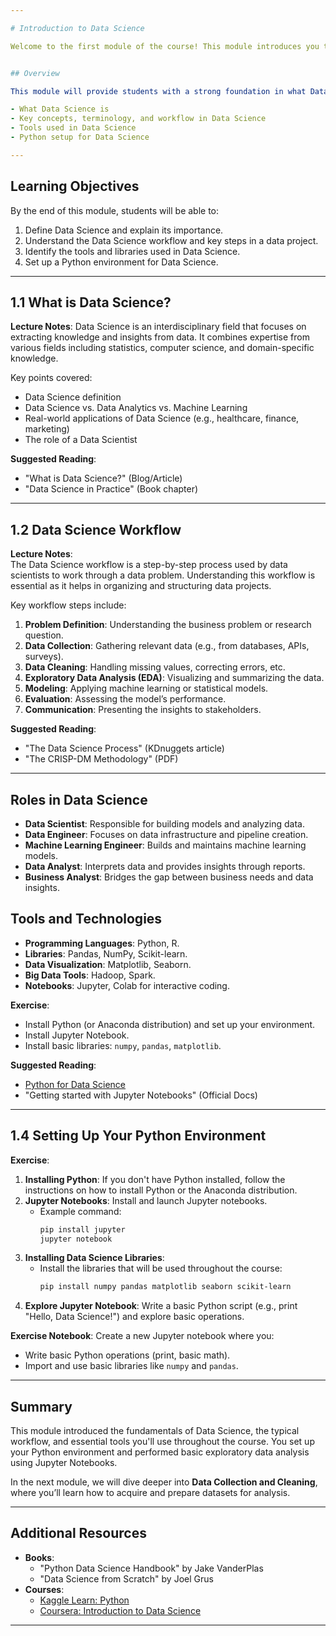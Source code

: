 ```yaml
---

# Introduction to Data Science

Welcome to the first module of the course! This module introduces you to the world of Data Science, its scope, and the role of a Data Scientist.


## Overview

This module will provide students with a strong foundation in what Data Science is, its applications, and the basic tools they’ll need to move forward in the course. By the end of this module, you will have a strong understanding of:

- What Data Science is
- Key concepts, terminology, and workflow in Data Science
- Tools used in Data Science
- Python setup for Data Science

---
```


## Learning Objectives
By the end of this module, students will be able to:
1. Define Data Science and explain its importance.
2. Understand the Data Science workflow and key steps in a data project.
3. Identify the tools and libraries used in Data Science.
4. Set up a Python environment for Data Science.

---

## 1.1 What is Data Science?

**Lecture Notes**: 
Data Science is an interdisciplinary field that focuses on extracting knowledge and insights from data. It combines expertise from various fields including statistics, computer science, and domain-specific knowledge. 

Key points covered:
- Data Science definition
- Data Science vs. Data Analytics vs. Machine Learning
- Real-world applications of Data Science (e.g., healthcare, finance, marketing)
- The role of a Data Scientist

**Suggested Reading**:
- "What is Data Science?" (Blog/Article)
- "Data Science in Practice" (Book chapter)

---

## 1.2 Data Science Workflow

**Lecture Notes**:  
The Data Science workflow is a step-by-step process used by data scientists to work through a data problem. Understanding this workflow is essential as it helps in organizing and structuring data projects.

Key workflow steps include:
1. **Problem Definition**: Understanding the business problem or research question.
2. **Data Collection**: Gathering relevant data (e.g., from databases, APIs, surveys).
3. **Data Cleaning**: Handling missing values, correcting errors, etc.
4. **Exploratory Data Analysis (EDA)**: Visualizing and summarizing the data.
5. **Modeling**: Applying machine learning or statistical models.
6. **Evaluation**: Assessing the model’s performance.
7. **Communication**: Presenting the insights to stakeholders.

**Suggested Reading**:
- "The Data Science Process" (KDnuggets article)
- "The CRISP-DM Methodology" (PDF)

---

## **Roles in Data Science**
- **Data Scientist**: Responsible for building models and analyzing data.
- **Data Engineer**: Focuses on data infrastructure and pipeline creation.
- **Machine Learning Engineer**: Builds and maintains machine learning models.
- **Data Analyst**: Interprets data and provides insights through reports.
- **Business Analyst**: Bridges the gap between business needs and data insights.

## **Tools and Technologies**
- **Programming Languages**: Python, R.
- **Libraries**: Pandas, NumPy, Scikit-learn.
- **Data Visualization**: Matplotlib, Seaborn.
- **Big Data Tools**: Hadoop, Spark.
- **Notebooks**: Jupyter, Colab for interactive coding.



 **Exercise**:
- Install Python (or Anaconda distribution) and set up your environment.
- Install Jupyter Notebook.
- Install basic libraries: `numpy`, `pandas`, `matplotlib`.

**Suggested Reading**:
- [Python for Data Science](https://docs.python.org/3/)
- "Getting started with Jupyter Notebooks" (Official Docs)

---

## 1.4 Setting Up Your Python Environment

**Exercise**: 
1. **Installing Python**: If you don't have Python installed, follow the instructions on how to install Python or the Anaconda distribution.
2. **Jupyter Notebooks**: Install and launch Jupyter notebooks.
    - Example command:
      ```bash
      pip install jupyter
      jupyter notebook
      ```
3. **Installing Data Science Libraries**:
    - Install the libraries that will be used throughout the course:
      ```bash
      pip install numpy pandas matplotlib seaborn scikit-learn
      ```
4. **Explore Jupyter Notebook**: Write a basic Python script (e.g., print "Hello, Data Science!") and explore basic operations.

**Exercise Notebook**:
Create a new Jupyter notebook where you:
- Write basic Python operations (print, basic math).
- Import and use basic libraries like `numpy` and `pandas`.

---



## Summary

This module introduced the fundamentals of Data Science, the typical workflow, and essential tools you'll use throughout the course. You set up your Python environment and performed basic exploratory data analysis using Jupyter Notebooks.

In the next module, we will dive deeper into **Data Collection and Cleaning**, where you’ll learn how to acquire and prepare datasets for analysis.

---

## Additional Resources

- **Books**:
  - "Python Data Science Handbook" by Jake VanderPlas
  - "Data Science from Scratch" by Joel Grus
- **Courses**:
  - [Kaggle Learn: Python](https://www.kaggle.com/learn/python)
  - [Coursera: Introduction to Data Science](https://www.coursera.org/learn/what-is-datascience)

---

